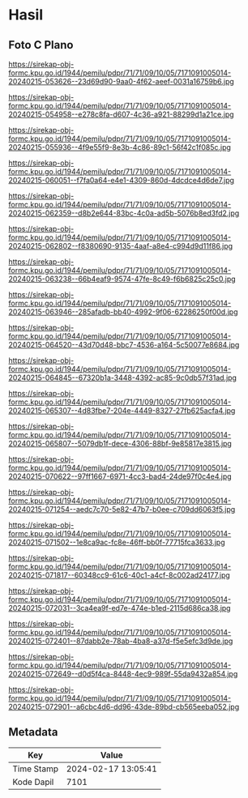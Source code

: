 # Hasil

## Foto C Plano

https://sirekap-obj-formc.kpu.go.id/1944/pemilu/pdpr/71/71/09/10/05/7171091005014-20240215-053626--23d69d90-9aa0-4f62-aeef-0031a16759b6.jpg

https://sirekap-obj-formc.kpu.go.id/1944/pemilu/pdpr/71/71/09/10/05/7171091005014-20240215-054958--e278c8fa-d607-4c36-a921-88299d1a21ce.jpg

https://sirekap-obj-formc.kpu.go.id/1944/pemilu/pdpr/71/71/09/10/05/7171091005014-20240215-055936--4f9e55f9-8e3b-4c86-89c1-56f42c1f085c.jpg

https://sirekap-obj-formc.kpu.go.id/1944/pemilu/pdpr/71/71/09/10/05/7171091005014-20240215-060051--f7fa0a64-e4e1-4309-860d-4dcdce4d6de7.jpg

https://sirekap-obj-formc.kpu.go.id/1944/pemilu/pdpr/71/71/09/10/05/7171091005014-20240215-062359--d8b2e644-83bc-4c0a-ad5b-5076b8ed3fd2.jpg

https://sirekap-obj-formc.kpu.go.id/1944/pemilu/pdpr/71/71/09/10/05/7171091005014-20240215-062802--f8380690-9135-4aaf-a8e4-c994d9d11f86.jpg

https://sirekap-obj-formc.kpu.go.id/1944/pemilu/pdpr/71/71/09/10/05/7171091005014-20240215-063238--66b4eaf9-9574-47fe-8c49-f6b6825c25c0.jpg

https://sirekap-obj-formc.kpu.go.id/1944/pemilu/pdpr/71/71/09/10/05/7171091005014-20240215-063946--285afadb-bb40-4992-9f06-62286250f00d.jpg

https://sirekap-obj-formc.kpu.go.id/1944/pemilu/pdpr/71/71/09/10/05/7171091005014-20240215-064520--43d70d48-bbc7-4536-a164-5c50077e8684.jpg

https://sirekap-obj-formc.kpu.go.id/1944/pemilu/pdpr/71/71/09/10/05/7171091005014-20240215-064845--67320b1a-3448-4392-ac85-9c0db57f31ad.jpg

https://sirekap-obj-formc.kpu.go.id/1944/pemilu/pdpr/71/71/09/10/05/7171091005014-20240215-065307--4d83fbe7-204e-4449-8327-27fb625acfa4.jpg

https://sirekap-obj-formc.kpu.go.id/1944/pemilu/pdpr/71/71/09/10/05/7171091005014-20240215-065807--5079db1f-dece-4306-88bf-9e85817e3815.jpg

https://sirekap-obj-formc.kpu.go.id/1944/pemilu/pdpr/71/71/09/10/05/7171091005014-20240215-070622--97ff1667-6971-4cc3-bad4-24de97f0c4e4.jpg

https://sirekap-obj-formc.kpu.go.id/1944/pemilu/pdpr/71/71/09/10/05/7171091005014-20240215-071254--aedc7c70-5e82-47b7-b0ee-c709dd6063f5.jpg

https://sirekap-obj-formc.kpu.go.id/1944/pemilu/pdpr/71/71/09/10/05/7171091005014-20240215-071502--1e8ca9ac-fc8e-46ff-bb0f-77715fca3633.jpg

https://sirekap-obj-formc.kpu.go.id/1944/pemilu/pdpr/71/71/09/10/05/7171091005014-20240215-071817--60348cc9-61c6-40c1-a4cf-8c002ad24177.jpg

https://sirekap-obj-formc.kpu.go.id/1944/pemilu/pdpr/71/71/09/10/05/7171091005014-20240215-072031--3ca4ea9f-ed7e-474e-b1ed-2115d686ca38.jpg

https://sirekap-obj-formc.kpu.go.id/1944/pemilu/pdpr/71/71/09/10/05/7171091005014-20240215-072401--87dabb2e-78ab-4ba8-a37d-f5e5efc3d9de.jpg

https://sirekap-obj-formc.kpu.go.id/1944/pemilu/pdpr/71/71/09/10/05/7171091005014-20240215-072649--d0d5f4ca-8448-4ec9-989f-55da9432a854.jpg

https://sirekap-obj-formc.kpu.go.id/1944/pemilu/pdpr/71/71/09/10/05/7171091005014-20240215-072901--a6cbc4d6-dd96-43de-89bd-cb565eeba052.jpg


## Metadata

| Key        | Value               |
| ---------- | ------------------- |
| Time Stamp | 2024-02-17 13:05:41 |
| Kode Dapil | 7101                |



